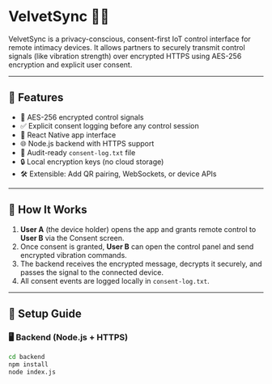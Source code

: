 # VelvetSync 💜🔐

VelvetSync is a privacy-conscious, consent-first IoT control interface for remote intimacy devices. It allows partners to securely transmit control signals (like vibration strength) over encrypted HTTPS using AES-256 encryption and explicit user consent.

---

## 🔧 Features

- 🔐 AES-256 encrypted control signals
- ✅ Explicit consent logging before any control session
- 📱 React Native app interface
- 🌐 Node.js backend with HTTPS support
- 📄 Audit-ready `consent-log.txt` file
- 🔒 Local encryption keys (no cloud storage)
- 🛠 Extensible: Add QR pairing, WebSockets, or device APIs

---

## 📲 How It Works

1. **User A** (the device holder) opens the app and grants remote control to **User B** via the Consent screen.
2. Once consent is granted, **User B** can open the control panel and send encrypted vibration commands.
3. The backend receives the encrypted message, decrypts it securely, and passes the signal to the connected device.
4. All consent events are logged locally in `consent-log.txt`.

---

## 🧰 Setup Guide

### 🖥 Backend (Node.js + HTTPS)

```bash
cd backend
npm install
node index.js